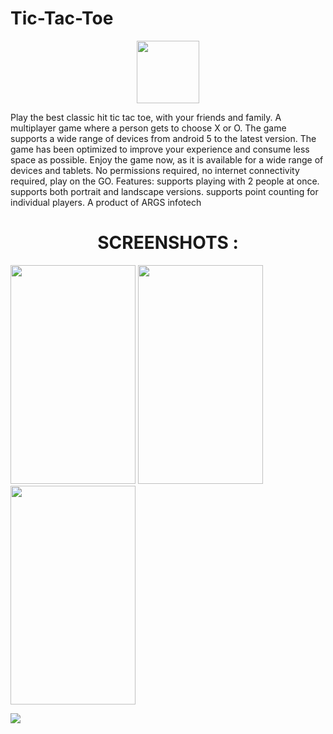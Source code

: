 # Tic-Tac-Toe
<p align="center">
<img width="100" height="100" src="https://firebasestorage.googleapis.com/v0/b/github--images.appspot.com/o/TicTacToe%2FTicTacToewithblack.jpg?alt=media&token=1f494b8b-448b-4523-b8d8-b49930fe0afb"></img>
</p>
Play the best classic hit tic tac toe, with your friends and family. A multiplayer game where a person gets to choose X or O. The game supports a wide range of devices from android 5 to the latest version. The game has been optimized to improve your experience and consume less space as possible. Enjoy the game now, as it is available for a wide range of devices and tablets. No permissions required, no internet connectivity required, play on the GO.  Features: supports playing with 2 people at once. supports both portrait and landscape versions. supports point counting for individual players.   A product of ARGS infotech
<p align="center">
  <p></p>
  <center><h1><b>SCREENSHOTS :</b></h1></center>
  
 

<p float="left">
  <img width="200" height="350" src="https://firebasestorage.googleapis.com/v0/b/github--images.appspot.com/o/TicTacToe%2Fscreenshots%2Fcoloured%20tic%20tac%20toe.jpg?alt=media&token=602d6b90-5234-4e2a-9221-1ad346183081" width="100" />
  <img width="200" height="350" src="https://firebasestorage.googleapis.com/v0/b/github--images.appspot.com/o/TicTacToe%2Fscreenshots%2Fdarkmode.jpg?alt=media&token=e60a206f-7cc2-4e98-93ad-942e2d6d0ef5" width="100" /> 
  <img width="200" height="350" src="https://firebasestorage.googleapis.com/v0/b/github--images.appspot.com/o/TicTacToe%2Fscreenshots%2Ffixed.jpg?alt=media&token=ce7ce9b4-9944-41e9-ad12-8b7f74d9e671" width="100" />
</p>
<p></p>
<p></p>
<img src="https://firebasestorage.googleapis.com/v0/b/github--images.appspot.com/o/TicTacToe%2Ftic%20tac%20toe%20full%20banner%20with%20new%20args%20logo.jpg?alt=media&token=51258b55-8d08-4a36-8b02-43fedb5f2626"></img>
</p>

